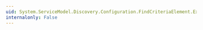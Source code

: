 ```yaml
---
uid: System.ServiceModel.Discovery.Configuration.FindCriteriaElement.Extensions
internalonly: False
---
```

